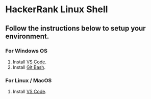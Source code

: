 # HackerRank Linux Shell

## Follow the instructions below to setup your environment.

### For Windows OS

1. Install [VS Code](https://code.visualstudio.com/).
2. Install [Git Bash](https://git-scm.com/downloads).

### For Linux / MacOS

1. Install [VS Code](https://code.visualstudio.com/).


